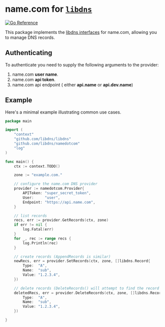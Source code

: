 name.com for [`libdns`](https://github.com/libdns/libdns)
=======================

[![Go Reference](https://pkg.go.dev/badge/test.svg)](https://pkg.go.dev/github.com/libdns/namedotcom)

This package implements the [libdns interfaces](https://github.com/libdns/libdns) for name.com, allowing you to manage DNS records.

## Authenticating

To authenticate you need to supply the following arguments to the provider: 
1. name.com **user name**.
2. name.com **api token**.
3. name.com api endpoint ( either **api.name** or **api.dev.name**)

## Example

Here's a minimal example illustrating common use cases.

```go
package main

import (
	"context"
	"github.com/libdns/libdns"
	"github.com/libdns/namedotcom"
	"log"
)

func main() {
	ctx := context.TODO()

	zone := "example.com."

	// configure the name.com DNS provider 
	provider := namedotcom.Provider{
		APIToken: "super_secret_token",
		User:     "user",
		Endpoint: "https://api.name.com",
	}

	// list records
	recs, err := provider.GetRecords(ctx, zone)
	if err != nil {
		log.Fatal(err)
	}
	for _, rec := range recs {
		log.Println(rec)
	}

	// create records (AppendRecords is similar)
	newRecs, err = provider.SetRecords(ctx, zone, []libdns.Record{
		Type:  "A",
		Name:  "sub",
		Value: "1.2.3.4",
	})

	// delete records (DeleteRecords() will attempt to find the record ID if not specified)
	deletedRecs, err = provider.DeleteRecords(ctx, zone, []libdns.Record{
		Type:  "A",
		Name:  "sub",
		Value: "1.2.3.4",
	})

}
```
